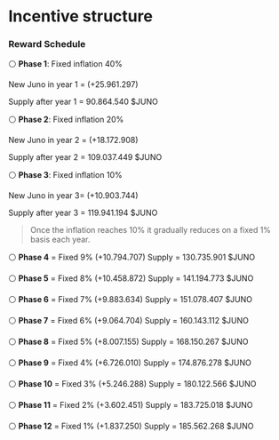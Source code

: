 # Incentive structure

### Reward Schedule <a id="8ab1"></a>

⚪️ **Phase 1**: Fixed inflation 40%

New Juno in year 1 = \(+25.961.297\)

Supply after year 1 = 90.864.540 $JUNO

⚪️ **Phase 2**: Fixed inflation 20%

New Juno in year 2 = \(+18.172.908\)

Supply after year 2 = 109.037.449 $JUNO

⚪️ **Phase 3**: Fixed inflation 10%

New Juno in year 3= \(+10.903.744\)

Supply after year 3 = 119.941.194 $JUNO

> Once the inflation reaches 10% it gradually reduces on a fixed 1% basis each year.

⚪️ **Phase 4** = Fixed 9% \(+10.794.707\) Supply = 130.735.901 $JUNO

⚪️ **Phase 5** = Fixed 8% \(+10.458.872\) Supply = 141.194.773 $JUNO

⚪️ **Phase 6** = Fixed 7% \(+9.883.634\) Supply = 151.078.407 $JUNO

⚪️ **Phase 7** = Fixed 6% \(+9.064.704\) Supply = 160.143.112 $JUNO

⚪️ **Phase 8** = Fixed 5% \(+8.007.155\) Supply = 168.150.267 $JUNO

⚪️ **Phase 9** = Fixed 4% \(+6.726.010\) Supply = 174.876.278 $JUNO

⚪️ **Phase 10** = Fixed 3% \(+5.246.288\) Supply = 180.122.566 $JUNO

⚪️ **Phase 11** = Fixed 2% \(+3.602.451\) Supply = 183.725.018 $JUNO

⚪️ **Phase 12** = Fixed 1% \(+1.837.250\) Supply = 185.562.268 $JUNO

